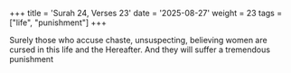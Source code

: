 +++
title = 'Surah 24, Verses 23'
date = '2025-08-27'
weight = 23
tags = ["life", "punishment"]
+++

Surely those who accuse chaste, unsuspecting, believing women are cursed in this life and the Hereafter. And they will suffer a tremendous punishment